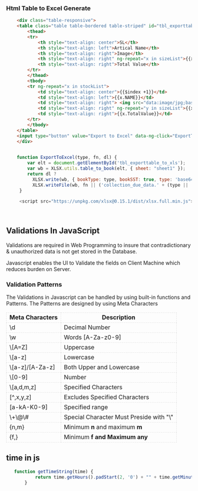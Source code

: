 ### Html Table to Excel Generate 
```html
	<div class="table-responsive">
	<table class="table table-bordered table-striped" id="tbl_exporttable_to_xls">
	    <thead>
		<tr>
		    <th style="text-align: center">SL</th>
		    <th style="text-align: left">Artical Name</th>
		    <th style="text-align: right">Image</th>
		    <th style="text-align: right" ng-repeat="x in sizeList">{{x.Size}}</th>
		    <th style="text-align: right">Total Value</th>
		</tr>
	    </thead>
	    <tbody>
		<tr ng-repeat="x in stockList">
		    <td style="text-align: center">{{$index +1}}</td>
		    <td style="text-align: left">{{x.NAME}}</td>                                        
		    <td style="text-align: right"> <img src="data:image/jpg;base64,{{x.Image}}" alt="not support" height="100" width="100"/></td>
		    <td style="text-align: right" ng-repeat="y in sizeList">{{x[y.SizeAmt] | number }}</td>
		    <td style="text-align: right">{{x.TotalValue}}</td>
		</tr>
	    </tbody>
	</table>
	<input type="button" value="Export to Excel" data-ng-click="ExportToExcel()" class="btn btn-primary" />
    </div>

```
```js
	
	function ExportToExcel(type, fn, dl) {
	    var elt = document.getElementById('tbl_exporttable_to_xls');
	    var wb = XLSX.utils.table_to_book(elt, { sheet: "sheet1" });
	    return dl ?
	      XLSX.write(wb, { bookType: type, bookSST: true, type: 'base64' }) :
	      XLSX.writeFile(wb, fn || ('collection_due_data.' + (type || 'xlsx')));
	 }
	 
	 <script src="https://unpkg.com/xlsx@0.15.1/dist/xlsx.full.min.js"></script>
	
	 
```


## Validations In JavaScript

Validations are required in Web Programming to insure that contradictionary & unauthorized data is not get stored in the Database.

Javascript enables the UI to Validate the fields on Client Machine which reduces burden on Server.

### Validation Patterns
  The Validations in Javascript can be handled by using built-in functions and Patterns. The Patterns are designed by using Meta Characters



<table>
	<thead>
		<tr>
			<td style="border-color:#e0e0e0; border-style:dashed; border-width:1px; text-align:center"><strong>Meta Characters</strong></td>
			<td style="border-color:#e0e0e0; border-style:dashed; border-width:1px; text-align:center"><strong>Description</strong></td>
		</tr>
		<tr>
			<td style="border-color:#e0e0e0; border-style:dashed; border-width:1px">\d</td>
			<td style="border-color:#e0e0e0; border-style:dashed; border-width:1px">Decimal Number</td>
		</tr>
		<tr>
			<td style="border-color:#e0e0e0; border-style:dashed; border-width:1px">\w</td>
			<td style="border-color:#e0e0e0; border-style:dashed; border-width:1px">Words [A-Za-z0-9]</td>
		</tr>
		<tr>
			<td style="border-color:#e0e0e0; border-style:dashed; border-width:1px">\[A=Z]</td>
			<td style="border-color:#e0e0e0; border-style:dashed; border-width:1px">Uppercase</td>
		</tr>
		<tr>
			<td style="border-color:#e0e0e0; border-style:dashed; border-width:1px">\[a-z]</td>
			<td style="border-color:#e0e0e0; border-style:dashed; border-width:1px">Lowercase</td>
		</tr>
		<tr>
			<td style="border-color:#e0e0e0; border-style:dashed; border-width:1px">\[a-z]/[A-Za-z]</td>
			<td style="border-color:#e0e0e0; border-style:dashed; border-width:1px">Both Upper and Lowercase</td>
		</tr>
		<tr>
			<td style="border-color:#e0e0e0; border-style:dashed; border-width:1px">\[0-9]</td>
			<td style="border-color:#e0e0e0; border-style:dashed; border-width:1px">Number</td>
		</tr>
		<tr>
			<td style="border-color:#e0e0e0; border-style:dashed; border-width:1px">\[a,d,m,z]</td>
			<td style="border-color:#e0e0e0; border-style:dashed; border-width:1px">Specified Characters</td>
		</tr>
		<tr>
			<td style="border-color:#e0e0e0; border-style:dashed; border-width:1px">[^,x,y,z]</td>
			<td style="border-color:#e0e0e0; border-style:dashed; border-width:1px">Excludes Specified Characters</td>
		</tr>
		<tr>
			<td style="border-color:#e0e0e0; border-style:dashed; border-width:1px">[a-kA-K0-9]</td>
			<td style="border-color:#e0e0e0; border-style:dashed; border-width:1px">Specified range</td>
		</tr>
		<tr>
			<td style="border-color:#e0e0e0; border-style:dashed; border-width:1px">\+\@\#</td>
			<td style="border-color:#e0e0e0; border-style:dashed; border-width:1px">Special Character Must Preside with "\"</td>
		</tr>
		<tr>
			<td style="border-color:#e0e0e0; border-style:dashed; border-width:1px">{n,m}</td>
			<td style="border-color:#e0e0e0; border-style:dashed; border-width:1px">Minimum <strong>n</strong> and maximum <strong>m</strong></td>
		</tr>
		<tr>
			<td style="border-color:#e0e0e0; border-style:dashed; border-width:1px">{f,}</td>
			<td style="border-color:#e0e0e0; border-style:dashed; border-width:1px">Minimum <strong>f and Maximum any</strong></td>
		</tr>
	</thead>
</table>



 ## time in js
 ```js 
 	function getTimeString(time) {
            return time.getHours().padStart(2, '0') + "" + time.getMinutes().padStart(2, '0') + "" + time.getSeconds().padStart(2, '0');
        }
 ```
